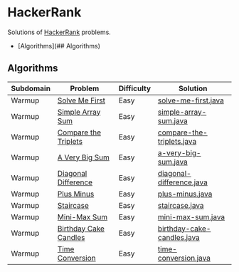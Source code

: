 # HackerRank
Solutions of [HackerRank](https://www.hackerrank.com/Anna_Hamberger) problems.

* [Algorithms](## Algorithms)

## Algorithms

|Subdomain|Problem|Difficulty|Solution|
|---|---|---|---|
|Warmup|[Solve Me First](https://www.hackerrank.com/challenges/solve-me-first/problem)|Easy|[solve-me-first.java](algorithms/Warmup/SolveMeFirst.java)|
|Warmup|[Simple Array Sum](https://www.hackerrank.com/challenges/simple-array-sum/problem)|Easy|[simple-array-sum.java](algorithms/Warmup/SimpleArraySum.java)|
|Warmup|[Compare the Triplets](https://www.hackerrank.com/challenges/compare-the-triplets/problem)|Easy|[compare-the-triplets.java](algorithms/Warmup/CompareTheTriplets.java)|
|Warmup|[A Very Big Sum](https://www.hackerrank.com/challenges/a-very-big-sum/problem)|Easy|[a-very-big-sum.java](algorithms/Warmup/AVeryBigSum.java)|
|Warmup|[Diagonal Difference](https://www.hackerrank.com/challenges/diagonal-difference/problem)|Easy|[diagonal-difference.java](algorithms/Warmup/DiagonalDifference.java)|
|Warmup|[Plus Minus](https://www.hackerrank.com/challenges/plus-minus/problem)|Easy|[plus-minus.java](algorithms/Warmup/PlusMinus.java)|
|Warmup|[Staircase](https://www.hackerrank.com/challenges/staircase/problem)|Easy|[staircase.java](algorithms/Warmup/Staircase.java)|
|Warmup|[Mini-Max Sum](https://www.hackerrank.com/challenges/mini-max-sum/problem)|Easy|[mini-max-sum.java](algorithms/Warmup/MiniMaxSum.java)|
|Warmup|[Birthday Cake Candles](https://www.hackerrank.com/challenges/birthday-cake-candles/problem)|Easy|[birthday-cake-candles.java](algorithms/Warmup/BirthdayCakeCandles.java)|
|Warmup|[Time Conversion](https://www.hackerrank.com/challenges/time-conversion/problem)|Easy|[time-conversion.java](algorithms/Warmup/TimeConversion.java)|